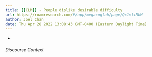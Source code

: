 ```yaml
---
title: [[CLM]] - People dislike desirable difficulty
url: https://roamresearch.com/#/app/megacoglab/page/Qc1vliMbM
author: Joel Chan
date: Thu Apr 28 2022 13:08:43 GMT-0400 (Eastern Daylight Time)
---
```


- 

###### Discourse Context


